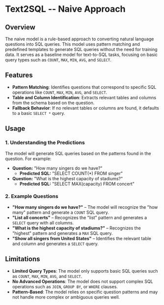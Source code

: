 # Text2SQL -- Naive Approach

## Overview
The naive model is a rule-based approach to converting natural language questions into SQL queries. This model uses pattern matching and predefined templates to generate SQL queries without the need for training data. It serves as a baseline model for text-to-SQL tasks, focusing on basic query types such as `COUNT`, `MAX`, `MIN`, `AVG`, and `SELECT`.

## Features
- **Pattern Matching**: Identifies questions that correspond to specific SQL operations like `COUNT`, `MAX`, `MIN`, `AVG`, and `SELECT`.
- **Table and Column Identification**: Extracts relevant tables and columns from the schema based on the question.
- **Fallback Behavior**: If no relevant tables or columns are found, it defaults to a basic `SELECT *` query.

## Usage

### 1. Understanding the Predictions
The model will generate SQL queries based on the patterns found in the question. For example:
- **Question:** "How many singers do we have?"
  - **Predicted SQL:** "SELECT COUNT(*) FROM singer"
- **Question:** "What is the highest capacity of stadiums?"
  - **Predicted SQL:** "SELECT MAX(capacity) FROM concert"

### 2. Example Questions
- **"How many singers do we have?"** – The model will recognize the "how many" pattern and generate a `COUNT` SQL query.
- **"List all concerts"** – Recognizes the "list" pattern and generates a `SELECT` query with all columns.
- **"What is the highest capacity of stadiums?"** – Recognizes the "highest" pattern and generates a `MAX` SQL query.
- **"Show all singers from United States"** – Identifies the relevant table and column and generates a `SELECT` query.

## Limitations
- **Limited Query Types**: The model only supports basic SQL queries such as `COUNT`, `MAX`, `MIN`, `AVG`, and `SELECT`.
- **No Advanced Operations**: The model does not support complex SQL operations such as `JOIN`, `GROUP BY`, or `WHERE` clauses.
- **Pattern-Based**: The model relies on specific question patterns and may not handle more complex or ambiguous queries well.



